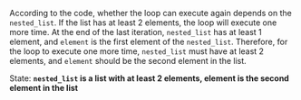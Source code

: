According to the code, whether the loop can execute again depends on the `nested_list`. If the list has at least 2 elements, the loop will execute one more time. At the end of the last iteration, `nested_list` has at least 1 element, and `element` is the first element of the `nested_list`. Therefore, for the loop to execute one more time, `nested_list` must have at least 2 elements, and `element` should be the second element in the list.

State: **`nested_list` is a list with at least 2 elements, element is the second element in the list**